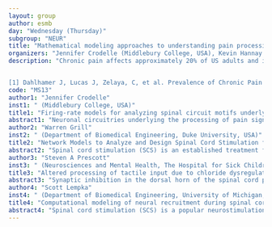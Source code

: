 ```yaml
---
layout: group
author: esmb
day: "Wednesday (Thursday)"
subgroup: "NEUR"
title: "Mathematical modeling approaches to understanding pain processing and chronic pain therapies"
organizers: "Jennifer Crodelle (Middlebury College, USA), Kevin Hannay (University of Michigan, USA), Victoria Booth (University of Michigan, USA)"
description: "Chronic pain affects approximately 20% of US adults and is one of the most common reasons adults seek medical care [1]. Spinal-cord stimulation (SCS) is a widely used therapy to alleviate chronic pain. However, details of how pain is processed in the spinal cord and the mechanisms by which SCS modulates sensory signals from the periphery have not been completely determined. Recent mathematical modeling approaches have focused on illuminating these mechanisms. In this minisymposium, speakers will present diverse physiologically-based mathematical modeling studies addressing the processing of pain signaling in spinal-cord circuits, as well as modulation of that processing by SCS. 


[1] Dahlhamer J, Lucas J, Zelaya, C, et al. Prevalence of Chronic Pain and High-Impact Chronic Pain Among Adults — United States, 2016. MMWR Morb Mortal Wkly Rep 2018;67:1001–1006."
code: "MS13"
author1: "Jennifer Crodelle"
inst1: " (Middlebury College, USA)"
title1: "Firing-rate models for analyzing spinal circuit motifs underlying chronic pain"
abstract1: "Neuronal circuitries underlying the processing of pain signaling in the dorsal horn of the spinal cord are complex and not yet completely understood. In addition, changes induced in those circuitries due to nerve injury in chronic pain patients have been attributed to multiple pathologies at the cellular and synaptic levels. Using a firing-rate model formalism for activity of projection and interneuron neuronal populations, we construct models of multiple identified microcircuits that process mechanical sensory and nociceptive input to analyze how their parallel filtering of incoming signals affects projection neuron responses. We use the model to investigate how different proposed chronic pain pathologies disrupt and distort microcircuit processing to result in allodynia and hyperalgesia."
author2: "Warren Grill"
inst2: " (Department of Biomedical Engineering, Duke University, USA)"
title2: "Network Models to Analyze and Design Spinal Cord Stimulation for Chronic Pain"
abstract2: "Spinal cord stimulation (SCS) is an established treatment for chronic pain, but neither the neural mechanisms underlying SCS nor the relationship between the applied parameters of SCS and its clinical efficacy have been fully characterized. We developed and validated biophysical models of dorsal column axons as well as the dorsal horn neural circuit that processes peripheral sensory inputs, including nociceptive information. We simulated the effects of SCS across a range of frequencies and amplitudes on the activity of model dorsal column axons and model wide dynamic range projection neurons. SCS applied at amplitudes as low as 60% of the predicted sensory threshold activated model dorsal column axons, and the pattern of resulting activity was irregular and strongly dependent on the stimulation amplitude. These model-based predictions were validated with in vivo recordings from single dorsal column axons in anesthetized rats. The increased activity in dorsal column axons generated by SCS drove activity in model inhibitory interneurons and subsequently reduced model wide dynamic range neuron firing rates. Changes in model wide dynamic range neuron firing rate varied non-monotonically with stimulation amplitude and rate, and maximum inhibition occurred at 75-85% of sensory threshold and at rates between 50-90 Hz. Further in vivo recordings showed that net inhibition of putatively excitatory neurons was maximal at 80% of the predicted sensory threshold. The new understanding resulting from the implementation and validation of biophysically-based computations models provides a platform to guide the design of novel methods of stimulation"
author3: "Steven A Prescott"
inst3: " (Neurosciences and Mental Health, The Hospital for Sick Children; Department of Physiology and Institute of Biomedical Engineering, University of Toronto , Canada)"
title3: "Altered processing of tactile input due to chloride dysregulation in the spinal dorsal horn "
abstract3: "Synaptic inhibition in the dorsal horn of the spinal cord plays a key role in processing somatosensory input. Weakened inhibition can cause light touch to be mistakenly perceived as painful – a phenomenon known as mechanical allodynia, which is common after nerve injury. Nerve injury induces many changes in the spinal dorsal horn, including weakened inhibition. This disinhibition is due primarily to chloride dysregulation caused by downregulation of the potassium-chloride co-transporter KCC2. KCC2 normally keeps intracellular chloride at a low concentration, thus maintaining the chloride driving force that GABAA and glycine receptors rely on to mediate inhibition. Weakened inhibition causes receptive fields to expand, which in turn affects spatial summation. Weakened inhibition also ungates polysynaptic pathways, allowing low-threshold inputs to activate projection neurons that are normally activated exclusively by high-threshold inputs. In this talk, I will discuss experimental data and our efforts to incorporate those data into a circuit-level model of the spinal dorsal horn. "
author4: "Scott Lempka"
inst4: " (Department of Biomedical Engineering, University of Michigan;  Department of Anesthesiology, University of Michigan; Biointerfaces Institute, University of Michigan, USA)"
title4: "Computational modeling of neural recruitment during spinal cord stimulation for pain"
abstract4: "Spinal cord stimulation (SCS) is a popular neurostimulation therapy for severe chronic pain. To improve stimulation efficacy, multiple modes are now used in the clinic. Clinical observations have produced speculation that these modes target different neural elements and/or work via distinct mechanisms of action. However, in humans, these hypotheses cannot be conclusively answered via experimental methods. Therefore, we utilized computational modeling to assess the response of primary afferents, interneurons, and projection neurons to multiple forms of SCS. We used this modeling approach to understand how various technical and physiological factors, such as neuron geometry and waveform patterns (e.g., burst and kilohertz-frequency SCS), affect the cellular response to SCS. In our simulations, local cell thresholds were always higher than afferent thresholds, arguing against direct recruitment of these interneurons and projection neurons. Furthermore, all of the clinical SCS waveforms had the same relative neural recruitment order, albeit with different absolute thresholds. This result suggests that these SCS modalities do not exert differential effects through distinct recruitment profiles. These results motivate future work to contextualize clinical observations across conventional and emerging SCS paradigms."
---
```

